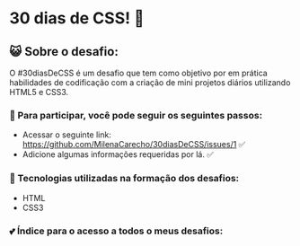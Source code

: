 # 30 dias de CSS!  🚀

## :smiley_cat: Sobre o desafio: 
O #30diasDeCSS é um desafio que tem como objetivo por em prática habilidades de codificação com a criação de mini projetos diários utilizando HTML5 e CSS3.


### :feet: Para participar, você pode seguir os seguintes passos: 
- Acessar o seguinte link: https://github.com/MilenaCarecho/30diasDeCSS/issues/1 :white_check_mark:
- Adicione algumas informações requeridas por lá. :white_check_mark:

### :paperclip: Tecnologias utilizadas na formação dos desafios:
- HTML
- CSS3 
    
### :two_hearts: Índice para o acesso a todos o meus desafios:

